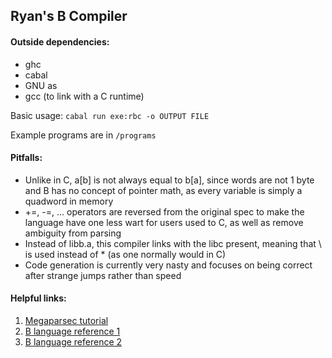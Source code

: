 ## Ryan's B Compiler 

#### Outside dependencies:
- ghc
- cabal
- GNU as
- gcc (to link with a C runtime)

Basic usage: `cabal run exe:rbc -o OUTPUT FILE`

Example programs are in `/programs`

#### Pitfalls:
- Unlike in C, a[b] is not always equal to b[a], since words are not 1 byte and
B has no concept of pointer math, as every variable is simply a quadword in memory
- +=, -=, ... operators are reversed from the original spec to make the language 
have one less wart for users used to C, as well as remove ambiguity from parsing
- Instead of libb.a, this compiler links with the libc present, meaning that \\ is used
instead of \* (as one normally would in C)
- Code generation is currently very nasty and focuses on being correct after strange jumps
rather than speed

#### Helpful links:
1. [Megaparsec tutorial](https://markkarpov.com/tutorial/megaparsec.html)
2. [B language reference 1](https://www.thinkage.ca/gcos/expl/b/manu/manu.html)
3. [B language reference 2](https://www.nokia.com/bell-labs/about/dennis-m-ritchie/kbman.html)

